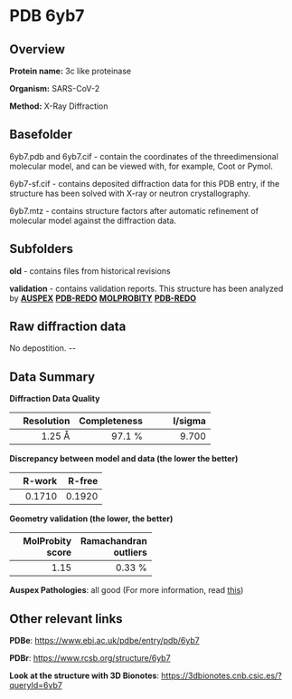 # PDB 6yb7

## Overview

**Protein name:** 3c like proteinase

**Organism:** SARS-CoV-2

**Method:** X-Ray Diffraction

## Basefolder

6yb7.pdb and 6yb7.cif - contain the coordinates of the threedimensional molecular model, and can be viewed with, for example, Coot or Pymol.

6yb7-sf.cif - contains deposited diffraction data for this PDB entry, if the structure has been solved with X-ray or neutron crystallography.

6yb7.mtz - contains structure factors after automatic refinement of molecular model against the diffraction data.

## Subfolders



**old** - contains files from historical revisions

**validation** - contains validation reports. This structure has been analyzed by [**AUSPEX**](https://github.com/thorn-lab/coronavirus_structural_task_force/tree/master/pdb/3c_like_proteinase/SARS-CoV-2/6yb7/validation/auspex) [**PDB-REDO**](https://github.com/thorn-lab/coronavirus_structural_task_force/tree/master/pdb/3c_like_proteinase/SARS-CoV-2/6yb7/validation/pdb-redo) [**MOLPROBITY**](https://github.com/thorn-lab/coronavirus_structural_task_force/tree/master/pdb/3c_like_proteinase/SARS-CoV-2/6yb7/validation/molprobity) [**PDB-REDO**](https://github.com/thorn-lab/coronavirus_structural_task_force/blob/master/pdb/3c_like_proteinase/SARS-CoV-2/6yb7/validation/Xtriage_output.log) 

## Raw diffraction data

No depostition. --<br> 

## Data Summary
**Diffraction Data Quality**

|   | Resolution | Completeness| I/sigma |
|---|-------------:|----------------:|--------------:|
|   |1.25 Å|97.1  %|<img width=50/>9.700|

**Discrepancy between model and data (the lower the better)**

|   | **R-work**| **R-free**   
|---|-------------:|----------------:|           
||  0.1710|  0.1920|

**Geometry validation (the lower, the better)**

|   |**MolProbity<br>score**| **Ramachandran<br>outliers** 
|---|-------------:|----------------:|
||  1.15|  0.33 %|

**Auspex Pathologies**: all good (For more information, read [this](https://github.com/thorn-lab/coronavirus_structural_task_force/blob/master/pdb/3c_like_proteinase/SARS-CoV-2/6yb7/validation/auspex/6yb7_auspex_comments.txt))

 



## Other relevant links 
**PDBe**:  https://www.ebi.ac.uk/pdbe/entry/pdb/6yb7
 
**PDBr**: https://www.rcsb.org/structure/6yb7 

**Look at the structure with 3D Bionotes**: https://3dbionotes.cnb.csic.es/?queryId=6yb7

